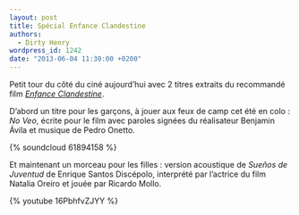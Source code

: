 ```yaml
---
layout: post
title: Spécial Enfance Clandestine
authors:
  - Dirty Henry
wordpress_id: 1242
date: "2013-06-04 11:30:00 +0200"
---
```


Petit tour du côté du ciné aujourd’hui avec 2 titres extraits du recommandé film
[_Enfance Clandestine_][1].

D’abord un titre pour les garçons, à jouer aux feux de camp cet été en colo :
_No Veo_, écrite pour le film avec paroles signées du réalisateur Benjamin Ávila
et musique de Pedro Onetto.

{% soundcloud 61894158 %}

Et maintenant un morceau pour les filles : version acoustique de _Sueños de
Juventud_ de Enrique Santos Discépolo, interprété par l’actrice du film Natalia
Oreiro et jouée par Ricardo Mollo.

{% youtube 16PbhfvZJYY %}

[1]: https://www.themoviedb.org/movie/127880-infancia-clandestina
